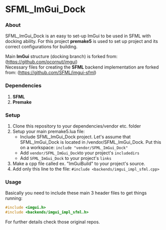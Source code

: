 SFML_ImGui_Dock
=====
### About
SFML_ImGui_Dock is an easy to set-up ImGui to be used in SFML with docking ability. For this project **premake5** is used to set up project and its correct configurations for building.

Main **ImGui** structure (docking branch) is forked from: (https://github.com/ocornut/imgui)<br>
Necessary files for creating the **SFML** backend implementation are forked from: (https://github.com/SFML/imgui-sfml)<br>

### Dependencies
1. **SFML**
2. **Premake**

### Setup
1. Clone this repository to your dependencies/vendor etc. folder
2. Setup your main premake5.lua file:
    - Include SFML_ImGui_Dock project. Let's assume that SFML_ImGui_Dock is located in /vendor/SFML_ImGui_Dock. Put this on a workspace: `include "vendor/SFML_ImGui_Dock"`
    - Add `vendor/SFML_ImGui_Dock`to your project's `includedirs`
    - Add `SFML_ImGui_Dock` to your project's `links`
3. Make a cpp file called ex. "ImGuiBuild" to your project's source.
4. Add only this line to the file: `#include <backends/imgui_impl_sfml.cpp>`

### Usage
Basically you need to include these main 3 header files to get things running:
``` cpp
#include <imgui.h>
#include <backends/imgui_impl_sfml.h>
```

For further details check those original repos.